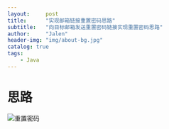 ```yaml
---
layout:     post
title:      "实现邮箱链接重置密码思路"
subtitle:   "向目标邮箱发送重置密码链接实现重置密码思路"
author:     "Jalen"
header-img: "img/about-bg.jpg"
catalog: true
tags:
    - Java
---
```






# 思路

![重置密码](https://i.loli.net/2021/05/09/8ckhzQfRb7MolDw.png)

